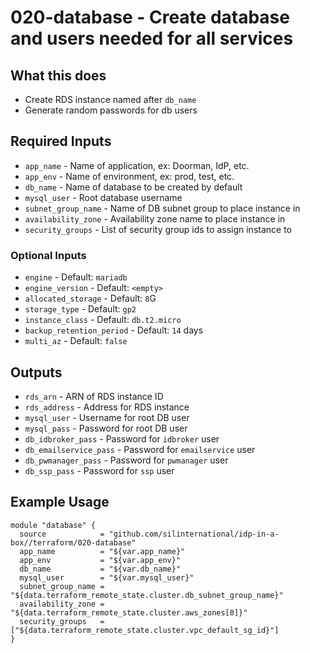 # 020-database - Create database and users needed for all services

## What this does

 - Create RDS instance named after `db_name`
 - Generate random passwords for db users

## Required Inputs

 - `app_name` - Name of application, ex: Doorman, IdP, etc.
 - `app_env` - Name of environment, ex: prod, test, etc.
 - `db_name` - Name of database to be created by default
 - `mysql_user` - Root database username
 - `subnet_group_name` - Name of DB subnet group to place instance in
 - `availability_zone` - Availability zone name to place instance in
 - `security_groups` - List of security group ids to assign instance to

### Optional Inputs

 - `engine` - Default: `mariadb`
 - `engine_version` - Default: `<empty>`
 - `allocated_storage` - Default: `8`G
 - `storage_type` - Default: `gp2`
 - `instance_class` - Default: `db.t2.micro`
 - `backup_retention_period` - Default: `14` days
 - `multi_az` - Default: `false`

## Outputs

 - `rds_arn` - ARN of RDS instance ID
 - `rds_address` - Address for RDS instance
 - `mysql_user` - Username for root DB user
 - `mysql_pass` - Password for root DB user
 - `db_idbroker_pass` - Password for `idbroker` user
 - `db_emailservice_pass` - Password for `emailservice` user
 - `db_pwmanager_pass` - Password for `pwmanager` user
 - `db_ssp_pass` - Password for `ssp` user

## Example Usage

```hcl
module "database" {
  source            = "github.com/silinternational/idp-in-a-box//terraform/020-database"
  app_name          = "${var.app_name}"
  app_env           = "${var.app_env}"
  db_name           = "${var.db_name}"
  mysql_user        = "${var.mysql_user}"
  subnet_group_name = "${data.terraform_remote_state.cluster.db_subnet_group_name}"
  availability_zone = "${data.terraform_remote_state.cluster.aws_zones[0]}"
  security_groups   = ["${data.terraform_remote_state.cluster.vpc_default_sg_id}"]
}
```
